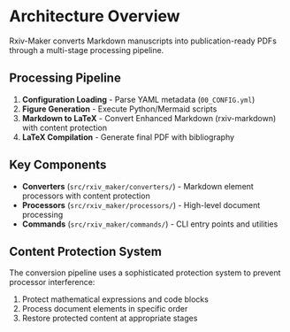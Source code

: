 # Architecture Overview

Rxiv-Maker converts Markdown manuscripts into publication-ready PDFs through a multi-stage processing pipeline.

## Processing Pipeline

1. **Configuration Loading** - Parse YAML metadata (`00_CONFIG.yml`)
2. **Figure Generation** - Execute Python/Mermaid scripts  
3. **Markdown to LaTeX** - Convert Enhanced Markdown (rxiv-markdown) with content protection
4. **LaTeX Compilation** - Generate final PDF with bibliography

## Key Components

- **Converters** (`src/rxiv_maker/converters/`) - Markdown element processors with content protection
- **Processors** (`src/rxiv_maker/processors/`) - High-level document processing
- **Commands** (`src/rxiv_maker/commands/`) - CLI entry points and utilities

## Content Protection System

The conversion pipeline uses a sophisticated protection system to prevent processor interference:

1. Protect mathematical expressions and code blocks
2. Process document elements in specific order
3. Restore protected content at appropriate stages

